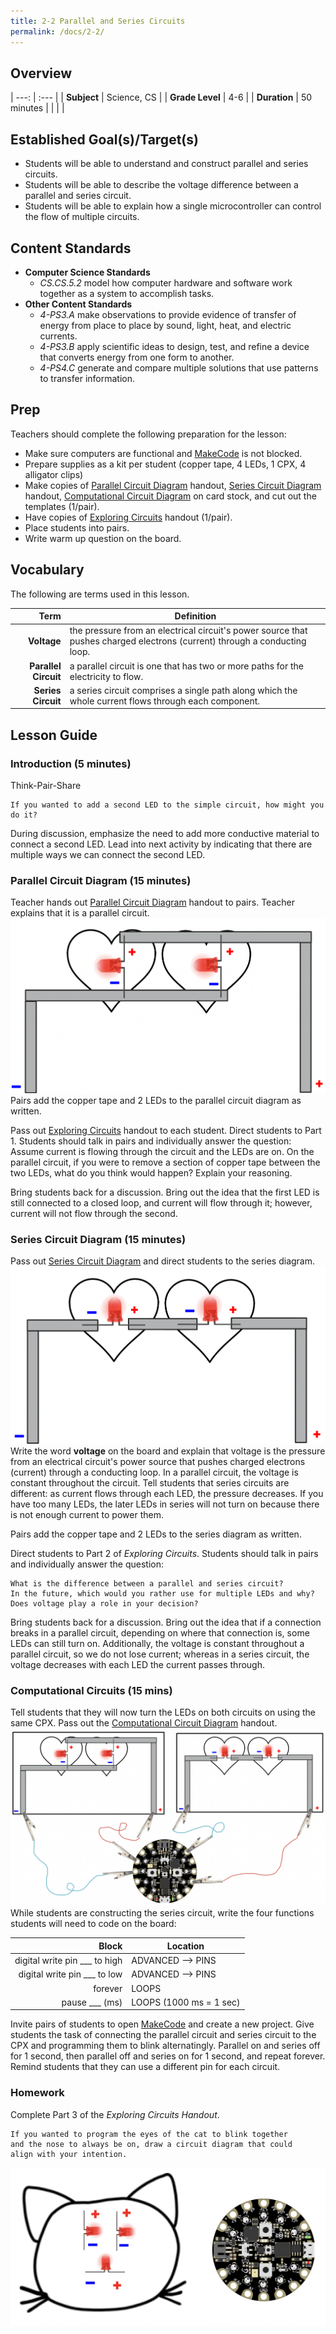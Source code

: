 ```yaml
---
title: 2-2 Parallel and Series Circuits
permalink: /docs/2-2/
---
```

## Overview

| ---: | :--- |
| **Subject** | Science, CS |
| **Grade Level** | 4-6 |
| **Duration**  | 50 minutes  |
|   |   |

## Established Goal(s)/Target(s)
-	Students will be able to understand and construct parallel and series circuits.
-	Students will be able to describe the voltage difference between a parallel and series circuit.
-	Students will be able to explain how a single microcontroller can control the flow of multiple circuits.

## Content Standards
- **Computer Science Standards**
  - *CS.CS.5.2* model how computer hardware and software work together as a system to accomplish tasks.
- **Other Content Standards**
  - *4-PS3.A* make observations to provide evidence of transfer of energy from place to place by sound, light, heat, and electric currents.
  - *4-PS3.B* apply scientific ideas to design, test, and refine a device that converts energy from one form to another.
  - *4-PS4.C* generate and compare multiple solutions that use patterns to transfer information.

## Prep
Teachers should complete the following preparation for the lesson:

- Make sure computers are functional and [MakeCode](https://makecode.adafruit.com/) is not blocked.
- Prepare supplies as a kit per student (copper tape, 4 LEDs, 1 CPX, 4 alligator clips)
- Make copies of [Parallel Circuit Diagram](../resources/2-2_parallel-circuit-diagram.pdf) handout, [Series Circuit Diagram](../resources/2-2_series-circuit-diagram.pdf) handout, [Computational Circuit Diagram](../resources/2-2_computational-circuit-diagram.pdf) on card stock, and cut out the templates (1/pair).
- Have copies of [Exploring Circuits](../resources/2-2_exploring-circuits.pdf) handout (1/pair).
- Place students into pairs.
- Write warm up question on the board.

## Vocabulary
The following are terms used in this lesson.

Term | Definition
---: | --
**Voltage**  |  the pressure from an electrical circuit's power source that pushes charged electrons (current) through a conducting loop.
**Parallel Circuit**  |  a parallel circuit is one that has two or more paths for the electricity to flow.
**Series Circuit**  |  a series circuit comprises a single path along which the whole current flows through each component.

## Lesson Guide

### Introduction (5 minutes)
Think-Pair-Share
```
If you wanted to add a second LED to the simple circuit, how might you do it?
```
During discussion, emphasize the need to add more conductive material to connect a second LED. Lead into next activity by indicating that there are multiple ways we can connect the second LED.

### Parallel Circuit Diagram (15 minutes)
Teacher hands out [Parallel Circuit Diagram](../resources/2-2_parallel-circuit-diagram.pdf) handout to pairs. Teacher explains that it is a parallel circuit.
![parallel circuit diagram](../resources/images/2-2_parallel-circuit-diagram.png)
Pairs add the copper tape and 2 LEDs to the parallel circuit diagram as written.

Pass out [Exploring Circuits](../resources/2-2_exploring_circuits.pdf) handout to each student. Direct students to Part 1. Students should talk in pairs and individually answer the question: Assume current is flowing through the circuit and the LEDs are on. On the parallel circuit, if you were to remove a section of copper tape between the two LEDs, what do you think would happen? Explain your reasoning.

Bring students back for a discussion. Bring out the idea that the first LED is still connected to a closed loop, and current will flow through it; however, current will not flow through the second.

### Series Circuit Diagram (15 minutes)
Pass out [Series Circuit Diagram](../resources/2-2_series-circuit-diagram.pdf) and direct students to the series diagram.
![series circuit diagram](../resources/images/2-2_series-circuit-diagram.png)
Write the word **voltage** on the board and explain that voltage is the pressure from an electrical circuit's power source that pushes charged electrons (current) through a conducting loop. In a parallel circuit, the voltage is constant throughout the circuit. Tell students that series circuits are different: as current flows through each LED, the pressure decreases. If you have too many LEDs, the later LEDs in series will not turn on because there is not enough current to power them.

Pairs add the copper tape and 2 LEDs to the series diagram as written.

Direct students to Part 2 of *Exploring Circuits*. Students should talk in pairs and individually answer the question:
```
What is the difference between a parallel and series circuit?  
In the future, which would you rather use for multiple LEDs and why?  
Does voltage play a role in your decision?
```
Bring students back for a discussion. Bring out the idea that if a connection breaks in a parallel circuit, depending on where that connection is, some LEDs can still turn on. Additionally, the voltage is constant throughout a parallel circuit, so we do not lose current; whereas in a series circuit, the voltage decreases with each LED the current passes through.

### Computational Circuits (15 mins)
Tell students that they will now turn the LEDs on both circuits on using the same CPX. Pass out the [Computational Circuit Diagram](../resources/2-2_computational-circuit-diagram.pdf) handout.
![computational circuit diagram](../resources/images/2-2_computational-circuit-diagram.png)
While students are constructing the series circuit, write the four functions students will need to code on the board:

| Block | Location |
| -----: | -------- |
| digital write pin ___ to high | ADVANCED --> PINS |
| digital write pin ___ to low  | ADVANCED --> PINS |
| forever | LOOPS |
| pause ___ (ms) | LOOPS (1000 ms = 1 sec) |

Invite pairs of students to open [MakeCode](https://makecode.adafruit.com/) and create a new project. Give students the task of connecting the parallel circuit and series circuit to the CPX and programming them to blink alternatingly. Parallel on and series off for 1 second, then parallel off and series on for 1 second, and repeat forever. Remind students that they can use a different pin for each circuit.

### Homework
Complete Part 3 of the *Exploring Circuits Handout*.
```
If you wanted to program the eyes of the cat to blink together  
and the nose to always be on, draw a circuit diagram that could  
align with your intention.
```
![cat circuit diagram](../resources/images/2-2_cat-circuit.png)
